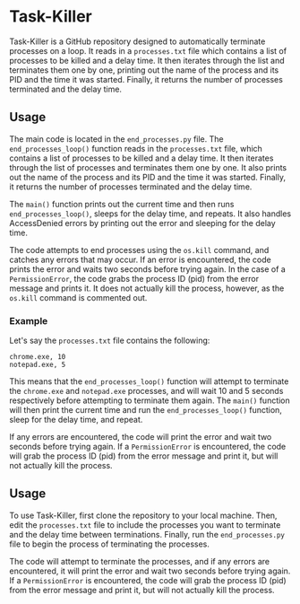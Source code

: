 # Task-Killer

Task-Killer is a GitHub repository designed to automatically terminate processes on a loop. It reads in a `processes.txt` file which contains a list of processes to be killed and a delay time. It then iterates through the list and terminates them one by one, printing out the name of the process and its PID and the time it was started. Finally, it returns the number of processes terminated and the delay time. 

## Usage

The main code is located in the `end_processes.py` file. The `end_processes_loop()` function reads in the `processes.txt` file, which contains a list of processes to be killed and a delay time. It then iterates through the list of processes and terminates them one by one. It also prints out the name of the process and its PID and the time it was started. Finally, it returns the number of processes terminated and the delay time. 

The `main()` function prints out the current time and then runs `end_processes_loop()`, sleeps for the delay time, and repeats. It also handles AccessDenied errors by printing out the error and sleeping for the delay time. 

The code attempts to end processes using the `os.kill` command, and catches any errors that may occur. If an error is encountered, the code prints the error and waits two seconds before trying again. In the case of a `PermissionError`, the code grabs the process ID (pid) from the error message and prints it. It does not actually kill the process, however, as the `os.kill` command is commented out.

### Example

Let's say the `processes.txt` file contains the following:

```
chrome.exe, 10
notepad.exe, 5
```

This means that the `end_processes_loop()` function will attempt to terminate the `chrome.exe` and `notepad.exe` processes, and will wait 10 and 5 seconds respectively before attempting to terminate them again. The `main()` function will then print the current time and run the `end_processes_loop()` function, sleep for the delay time, and repeat. 

If any errors are encountered, the code will print the error and wait two seconds before trying again. If a `PermissionError` is encountered, the code will grab the process ID (pid) from the error message and print it, but will not actually kill the process.

## Usage

To use Task-Killer, first clone the repository to your local machine. Then, edit the `processes.txt` file to include the processes you want to terminate and the delay time between terminations. Finally, run the `end_processes.py` file to begin the process of terminating the processes. 

The code will attempt to terminate the processes, and if any errors are encountered, it will print the error and wait two seconds before trying again. If a `PermissionError` is encountered, the code will grab the process ID (pid) from the error message and print it, but will not actually kill the process.